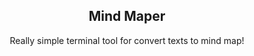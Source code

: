 <h2 align="center">
  Mind Maper
</h2>
<p align="center">
  Really simple terminal tool for convert texts to mind map!
</p>
